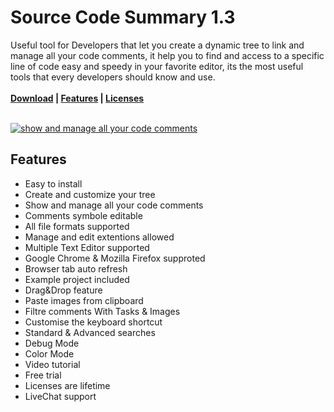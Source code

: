 # Source Code Summary 1.3
Useful tool for Developers that let you create a dynamic tree to link and manage all your code comments, it help you to find and access to a specific line of code easy and speedy in your favorite editor, its the most useful tools that every developers should know and use.<br><br>
<strong><a href="https://askdesigngroup.com/scsummary" target="_blank">Download</a> | </h2><a href="https://askdesigngroup.com/scsummary/#features" target="_blank">Features</a> | <a href="https://askdesigngroup.com/scsummary/#download" target="_blank">Licenses</a> </strong>
<br><br>


<a href="https://askdesigngroup.com/scsummary"><img src="https://askdesigngroup.com/scsummary/productivity/images/scsummary.png" alt="show and manage all your code comments"></a>


Features
-------
<ul>
  <li>Easy to install</li> 
  <li>Create and customize your tree</li>     
  <li>Show and manage all your code comments</li>  
  <li>Comments symbole editable</>
  <li>All file formats supported</li>
  <li>Manage and edit extentions allowed</li>
  <li>Multiple Text Editor supported</li>
  <li>Google Chrome & Mozilla Firefox supproted</li>
  <li>Browser tab auto refresh</li>
  <li>Example project included</li>
  <li>Drag&amp;Drop feature</li> 
  <li>Paste images from clipboard</li>  
  <li>Filtre comments With Tasks & Images</li>    
  <li>Customise the keyboard shortcut</li>    
  <li>Standard & Advanced searches</li>    
  <li>Debug Mode</li>    
  <li>Color Mode</li>  
  <li>Video tutorial</li>  
  <li>Free trial</li>   
  <li>Licenses are lifetime</li>    
  <li>LiveChat support</li>
</ul>
